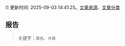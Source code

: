 :alarm_clock: 更新时间: 2025-09-03 14:41:25。[文章来源](/README.md)、[文章分类](/TAGS.md)

## 报告


> 关键字：`报告`、`月报`



